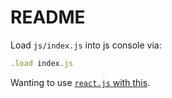 # README

Load `js/index.js` into js console via:

```js
.load index.js
```
Wanting to use [`react.js` with this][1].

[1]: https://www.typescriptlang.org/docs/handbook/react-&-webpack.html
